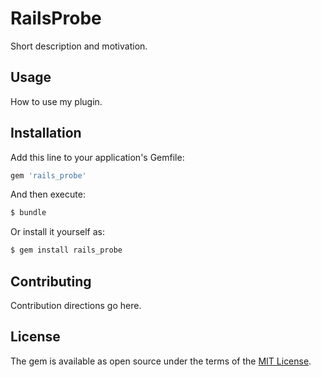# RailsProbe
Short description and motivation.

## Usage
How to use my plugin.

## Installation
Add this line to your application's Gemfile:

```ruby
gem 'rails_probe'
```

And then execute:
```bash
$ bundle
```

Or install it yourself as:
```bash
$ gem install rails_probe
```

## Contributing
Contribution directions go here.

## License
The gem is available as open source under the terms of the [MIT License](http://opensource.org/licenses/MIT).
